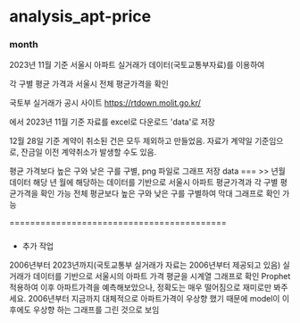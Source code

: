 # analysis_apt-price


### month

2023년 11월 기준 서울시 아파트 실거래가 데이터(국토교통부자료)를 이용하여 

각 구별 평균 가격과 서울시 전체 평균가격을 확인

국토부 실거래가 공시 사이트
https://rtdown.molit.go.kr/

에서 2023년 11월 기준 자료를 excel로 다운로드 'data'로 저장

12월 28일 기준 계약이 취소된 건은 모두 제외하고 만들었음.
자료가 계약일 기준임으로, 잔금일 이전 계약취소가 발생할 수도 있음.

평균 가격보다 높은 구와 낮은 구를 구별, png 파일로 그래프 저장
data === >> 년월 데이터
해당 년 월에 해당하는 데이터를 기반으로 서울시 아파트 평균가격과 각 구별 평균가격을 확인 가능
전체 평균보다 높은 구와 낮은 구를 구별하여 막대 그래프로 확인 가능

==========================================

### 

+ 추가 작업

2006년부터 2023년까지(국토교통부 실거래가 자료는 2006년부터 제공되고 있음)
실거래가 데이터를 기반으로 서울시의 아파트 가격 평균을 시계열 그래프로 확인
Prophet 적용하여 이후 아파트가격을 예측해보았으나, 정확도는 매우 떨어짐으로 재미로만 봐주세요.
2006년부터 지금까지 대체적으로 아파트가격이 우상향 했기 때문에 model이 이후에도 우상향 하는 그래프를 그린 것으로 보임
